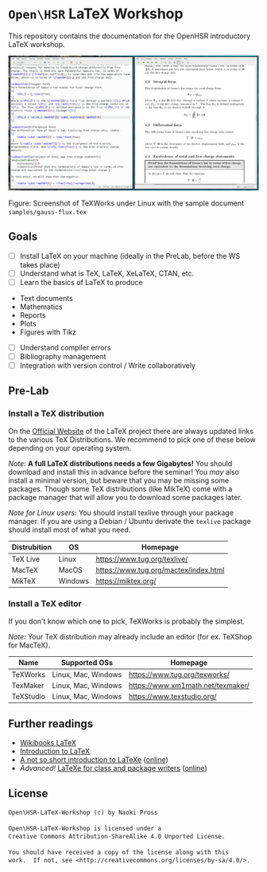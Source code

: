 # `Open\HSR` LaTeX Workshop
This repository contains the documentation for the OpenHSR introductory LaTeX workshop.

![TeXWorks Editor](pics/texworks.png)

Figure: Screenshot of TeXWorks under Linux with the sample document `samples/gauss-flux.tex`

## Goals
  - [ ] Install LaTeX on your machine (ideally in the PreLab, before the WS takes place)
  - [ ] Understand what is TeX, LaTeX, XeLaTeX, CTAN, etc.
  - [ ] Learn the basics of LaTeX to produce
   - Text documents
   - Mathematics
   - Reports
   - Plots
   - Figures with Tikz
  - [ ] Understand compiler errors
  - [ ] Bibliography management
  - [ ] Integration with version control / Write collaboratively
    
## Pre-Lab
### Install a TeX distribution

On the [Official Website](https://www.latex-project.org/get/#tex-distributions) of the LaTeX project there are always updated links to the various TeX Distributions. We recommend to pick one of these below depending on your operating system.

*Note:* **A full LaTeX distributions needs a few Gigabytes!** You should download and install this in advance before the seminar!
You *may* also install a minimal version, but beware that you may be missing some packages. Though some TeX distributions (like MikTeX) come with a package manager that will allow you to download some packages later.

*Note for Linux users:* You should install texlive through your package manager.
If you are using a Debian / Ubuntu derivate the `texlive` package should install most of what you need.


| Distrubition | OS      | Homepage                              |
|--------------|---------|---------------------------------------|
| TeX Live     | Linux   | https://www.tug.org/texlive/          |
| MacTeX       | MacOS   | https://www.tug.org/mactex/index.html |
| MikTeX       | Windows | https://miktex.org/                   |

### Install a TeX editor

If you don't know which one to pick, TeXWorks is probably the simplest.

*Note:* Your TeX distribution may already include an editor (for ex. TeXShop for MacTeX).

| Name      | Supported OSs       | Homepage                          |
|-----------|---------------------|-----------------------------------|
| TeXWorks  | Linux, Mac, Windows | https://www.tug.org/texworks/     |
| TexMaker  | Linux, Mac, Windows | https://www.xm1math.net/texmaker/ |
| TeXStudio | Linux, Mac, Windows | https://www.texstudio.org/        |

## Further readings
- [Wikibooks LaTeX](https://en.wikibooks.org/wiki/LaTeX#Contents)
- [Introduction to LaTeX](https://web.mit.edu/rsi/www/pdfs/new-latex.pdf)
- [A not so short introduction to LaTeXe](references/lshort.pdf) ([online](https://tobi.oetiker.ch/lshort/lshort.pdf))
- *Advanced!* [LaTeXe for class and package writers](references/clsguide.pdf) ([online](https://www.latex-project.org/help/documentation/clsguide.pdf))

## License
```
Open\HSR-LaTeX-Workshop (c) by Naoki Pross

Open\HSR-LaTeX-Workshop is licensed under a
Creative Commons Attribution-ShareAlike 4.0 Unported License.

You should have received a copy of the license along with this
work.  If not, see <http://creativecommons.org/licenses/by-sa/4.0/>.
```
